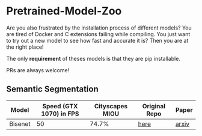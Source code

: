 # Pretrained-Model-Zoo

Are you also frustrated by the installation process of different models? You are tired of Docker and C extensions failing while compiling. You just want to try out a new model to see how fast and accurate it is? Then you are at the right place!

The only **requirement** of theses models is that they are pip installable.

PRs are always welcome!

## Semantic Segmentation

| Model | Speed (GTX 1070) in FPS | Cityscapes MIOU | Original Repo | Paper |
| ----- | ----- | ----- | ----- | ----- |
Bisenet | 50 | 74.7% | [here](https://github.com/CoinCheung/BiSeNet) | [arxiv](https://arxiv.org/abs/1808.00897)